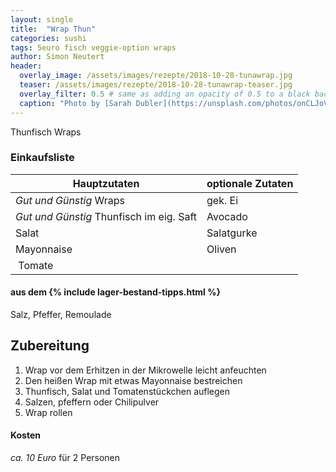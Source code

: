 ```yaml
---
layout: single
title:  "Wrap Thun"
categories: sushi
tags: 5euro fisch veggie-option wraps
author: Simon Neutert
header:
  overlay_image: /assets/images/rezepte/2018-10-28-tunawrap.jpg
  teaser: /assets/images/rezepte/2018-10-28-tunawrap-teaser.jpg
  overlay_filter: 0.5 # same as adding an opacity of 0.5 to a black background
  caption: "Photo by [Sarah Dubler](https://unsplash.com/photos/onCLJoVTYFM?utm_source=unsplash&utm_medium=referral&utm_content=creditCopyText) on [Unsplash](https://unsplash.com/search/photos/wrap?utm_source=unsplash&utm_medium=referral&utm_content=creditCopyText)"
---
```


Thunfisch Wraps

### Einkaufsliste

| Hauptzutaten | optionale Zutaten |
|---|---|
| _Gut und Günstig_ Wraps | gek. Ei |
| _Gut und Günstig_ Thunfisch im eig. Saft | Avocado |
| Salat | Salatgurke |
| Mayonnaise | Oliven |
| Tomate | | 

#### aus dem {% include lager-bestand-tipps.html %}

Salz, Pfeffer, Remoulade

## Zubereitung

1. Wrap vor dem Erhitzen in der Mikrowelle leicht anfeuchten
2. Den heißen Wrap mit etwas Mayonnaise bestreichen
3. Thunfisch, Salat und Tomatenstückchen auflegen
4. Salzen, pfeffern oder Chilipulver
5. Wrap rollen

#### Kosten

_ca. 10 Euro_ für 2 Personen
